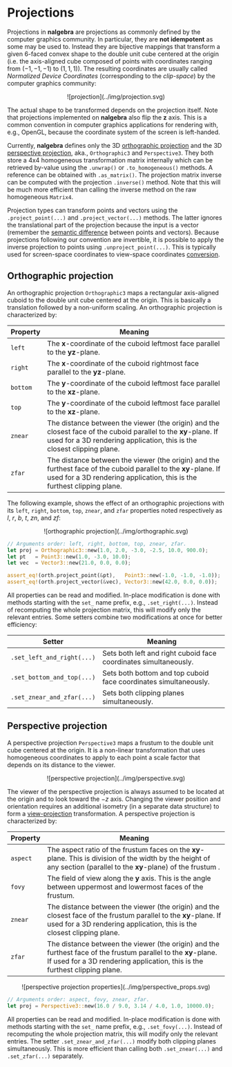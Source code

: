 # Projections
Projections in **nalgebra** are projections as commonly defined by the computer
graphics community. In particular, they are **not idempotent** as some
may be used to. Instead they are bijective mappings that transform a given
6-faced convex shape to the double unit cube centered at the origin (i.e. the
axis-aligned cube composed of points with coordinates ranging from $(-1, -1,
-1)$ to $(1, 1, 1)$). The resulting coordinates are usually called _Normalized
Device Coordinates_ (corresponding to the _clip-space_) by the computer
graphics community:

<center>
![projection](../img/projection.svg)
</center>

The actual shape to be transformed depends on the projection itself. Note that
projections implemented on **nalgebra** also flip the $\mathbf{z}$ axis. This
is a common convention in computer graphics applications for rendering with,
e.g., OpenGL, because the coordinate system of the screen is left-handed.


Currently, **nalgebra** defines only the 3D [orthographic
projection](#orthographic-projection) and the 3D [perspective
projection](#perspective-projection), aka., `Orthographic3` and `Perspective3`.
They both store a 4x4 homogeneous transformation matrix internally which can be
retrieved by-value using the `.unwrap()` or `.to_homogeneous()` methods. A
reference can be obtained with `.as_matrix()`. The projection matrix inverse
can be computed with the projection `.inverse()` method. Note that this will be
much more efficient than calling the inverse method on the raw homogeneous
`Matrix4`.

Projection types can transform points and vectors using the
`.project_point(...)` and `.project_vector(...)` methods. The latter ignores
the translational part of the projection because the input is a vector
(remember the [semantic difference](./points_and_transformations/#points)
between points and vectors). Because projections following our convention are
invertible, it is possible to apply the inverse projection to points using
`.unproject_point(...)`. This is typically used for screen-space coordinates to
view-space coordinates [conversion](/cg_recipes/#screen-space-to-view-space).

## Orthographic projection
An orthographic projection `Orthographic3` maps a rectangular axis-aligned
cuboid to the double unit cube centered at the origin. This is basically a
translation followed by a non-uniform scaling. An orthographic projection is
characterized by:

Property | Meaning
---------|--------
`left`   | The $\mathbf{x}$-coordinate of the cuboid leftmost face parallel to the $\mathbf{yz}$-plane.  |
`right`  | The $\mathbf{x}$-coordinate of the cuboid rightmost face parallel to the $\mathbf{yz}$-plane. |
`bottom` | The $\mathbf{y}$-coordinate of the cuboid leftmost face parallel to the $\mathbf{xz}$-plane.  |
`top`    | The $\mathbf{y}$-coordinate of the cuboid leftmost face parallel to the $\mathbf{xz}$-plane.   |
`znear`  | The distance between the viewer (the origin) and the closest face of the cuboid parallel to the $\mathbf{xy}$-plane. If used for a 3D rendering application, this is the closest clipping plane. |
`zfar`   | The distance between the viewer (the origin) and the furthest face of the cuboid parallel to the $\mathbf{xy}$-plane. If used for a 3D rendering application, this is the furthest clipping plane. |


The following example, shows the effect of an orthographic projections with its
`left`, `right`, `bottom`, `top`, `znear`, and `zfar` properties noted
respectively as $l$, $r$, $b$, $t$, $zn$, and $zf$:

<center>
![orthographic projection](../img/orthographic.svg)
</center>

```rust
// Arguments order: left, right, bottom, top, znear, zfar.
let proj = Orthographic3::new(1.0, 2.0, -3.0, -2.5, 10.0, 900.0);
let pt   = Point3::new(1.0, -3.0, 10.0);
let vec  = Vector3::new(21.0, 0.0, 0.0);

assert_eq!(orth.project_point(&pt),   Point3::new(-1.0, -1.0, -1.0));
assert_eq!(orth.project_vector(&vec), Vector3::new(42.0, 0.0, 0.0));
```


All properties can be read and modified. In-place modification is done with
methods starting with the `set_` name prefix, e.g., `.set_right(...)`. Instead
of recomputing the whole projection matrix, this will modify only the relevant
entries. Some setters combine two modifications at once for better efficiency:

Setter   | Meaning
---------|--------
`.set_left_and_right(...)` | Sets both left and right cuboid face coordinates simultaneously. |
`.set_bottom_and_top(...)` | Sets both bottom and top cuboid face coordinates simultaneously. |
`.set_znear_and_zfar(...)` | Sets both clipping planes simultaneously. |

## Perspective projection
A perspective projection `Perspective3` maps a frustum to the double unit cube
centered at the origin. It is a non-linear transformation that uses homogeneous
coordinates to apply to each point a scale factor that depends on its distance
to the viewer.

<center>
![perspective projection](../img/perspective.svg)
</center>

The viewer of the perspective projection is always assumed to be located at the
origin and to look toward the $-z$ axis. Changing the viewer position and
orientation requires an additional isometry (in a separate data structure) to
form a [view-projection](cg_recipes/#build-a-mvp-matrix) transformation. A
perspective projection is characterized by:

Property | Meaning
---------|--------
`aspect` | The aspect ratio of the frustum faces on the $\mathbf{xy}$-plane. This is division of the width by the height of any section (parallel to the $\mathbf{xy}$-plane) of the frustum .
`fovy`   | The field of view along the $\mathbf{y}$ axis. This is the angle between uppermost and lowermost faces of the frustum. |
`znear`  | The distance between the viewer (the origin) and the closest face of the frustum parallel to the $\mathbf{xy}$-plane. If used for a 3D rendering application, this is the closest clipping plane. |
`zfar`   | The distance between the viewer (the origin) and the furthest face of the frustum parallel to the $\mathbf{xy}$-plane. If used for a 3D rendering application, this is the furthest clipping plane. |

<center>
![perspective projection properties](../img/perspective_props.svg)
</center>

```rust
// Arguments order: aspect, fovy, znear, zfar.
let proj = Perspective3::new(16.0 / 9.0, 3.14 / 4.0, 1.0, 10000.0);
```

All properties can be read and modified. In-place modification is done with
methods starting with the `set_` name prefix, e.g., `.set_fovy(...)`. Instead
of recomputing the whole projection matrix, this will modify only the relevant
entries. The setter `.set_znear_and_zfar(...)` modify both clipping planes
simultaneously. This is more efficient than calling both `.set_znear(...)` and
`.set_zfar(...)` separately.
